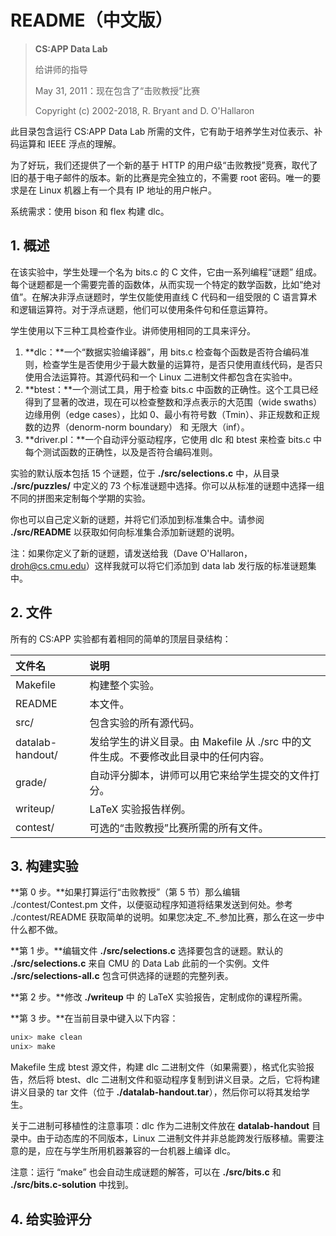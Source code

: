 # README（中文版）

> **CS:APP Data Lab**
>
> 给讲师的指导
>
> May 31, 2011：现在包含了“击败教授”比赛
>
> Copyright \(c\) 2002-2018, R. Bryant and D. O'Hallaron

此目录包含运行 CS:APP Data Lab 所需的文件，它有助于培养学生对位表示、补码运算和 IEEE 浮点的理解。

为了好玩，我们还提供了一个新的基于 HTTP 的用户级“击败教授”竞赛，取代了旧的基于电子邮件的版本。新的比赛是完全独立的，不需要 root 密码。唯一的要求是在 Linux 机器上有一个具有 IP 地址的用户帐户。

系统需求：使用 bison 和 flex 构建 dlc。

## 1. 概述

在该实验中，学生处理一个名为 bits.c 的 C 文件，它由一系列编程“谜题” 组成。每个谜题都是一个需要完善的函数体，从而实现一个特定的数学函数，比如“绝对值”。在解决非浮点谜题时，学生仅能使用直线 C 代码和一组受限的 C 语言算术和逻辑运算符。对于浮点谜题，他们可以使用条件句和任意运算符。

学生使用以下三种工具检查作业。讲师使用相同的工具来评分。

1. **dlc：**一个“数据实验编译器”，用 bits.c 检查每个函数是否符合编码准则，检查学生是否使用少于最大数量的运算符，是否只使用直线代码，是否只使用合法运算符。其源代码和一个 Linux 二进制文件都包含在实验中。
2. **btest：**一个测试工具，用于检查 bits.c 中函数的正确性。这个工具已经得到了显著的改进，现在可以检查整数和浮点表示的大范围（wide swaths）边缘用例（edge cases），比如 0、最小有符号数（Tmin）、非正规数和正规数的边界（denorm-norm boundary） 和 无限大（inf）。
3. **driver.pl：**一个自动评分驱动程序，它使用 dlc 和 btest 来检查 bits.c 中每个测试函数的正确性，以及是否符合编码准则。

实验的默认版本包括 15 个谜题，位于 **./src/selections.c** 中，从目录 **./src/puzzles/** 中定义的 73 个标准谜题中选择。你可以从标准的谜题中选择一组不同的拼图来定制每个学期的实验。

你也可以自己定义新的谜题，并将它们添加到标准集合中。请参阅 **./src/README** 以获取如何向标准集合添加新谜题的说明。

注：如果你定义了新的谜题，请发送给我（Dave O'Hallaron， droh@cs.cmu.edu）这样我就可以将它们添加到 data lab 发行版的标准谜题集中。

## 2. 文件

所有的 CS:APP 实验都有着相同的简单的顶层目录结构：

| 文件名 | 说明 |
| :--- | :--- |
| Makefile | 构建整个实验。 |
| README | 本文件。 |
| src/ | 包含实验的所有源代码。 |
| datalab-handout/ | 发给学生的讲义目录。由 Makefile 从 ./src 中的文件生成。不要修改此目录中的任何内容。 |
| grade/ | 自动评分脚本，讲师可以用它来给学生提交的文件打分。 |
| writeup/ | LaTeX 实验报告样例。 |
| contest/ | 可选的“击败教授”比赛所需的所有文件。 |

## 3. 构建实验

**第 0 步。**如果打算运行“击败教授”（第 5 节）那么编辑 ./contest/Contest.pm 文件，以便驱动程序知道将结果发送到何处。参考 ./contest/README 获取简单的说明。如果您决定_不_参加比赛，那么在这一步中什么都不做。

**第 1 步。**编辑文件 **./src/selections.c** 选择要包含的谜题。默认的 **./src/selections.c** 来自 CMU 的 Data Lab 此前的一个实例。文件 **./src/selections-all.c** 包含可供选择的谜题的完整列表。

**第 2 步。**修改 **./writeup** 中 的 LaTeX 实验报告，定制成你的课程所需。

**第 3 步。**在当前目录中键入以下内容：

```bash
unix> make clean
unix> make
```

Makefile 生成 btest 源文件，构建 dlc 二进制文件（如果需要），格式化实验报告，然后将 btest、dlc 二进制文件和驱动程序复制到讲义目录。之后，它将构建讲义目录的 tar 文件（位于 **./datalab-handout.tar**），然后你可以将其发给学生。

关于二进制可移植性的注意事项：dlc 作为二进制文件放在 **datalab-handout** 目录中。由于动态库的不同版本，Linux 二进制文件并非总能跨发行版移植。需要注意的是，应在与学生所用机器兼容的一台机器上编译 dlc。

注意：运行 “make” 也会自动生成谜题的解答，可以在 **./src/bits.c** 和 **./src/bits.c-solution** 中找到。

## 4. 给实验评分







